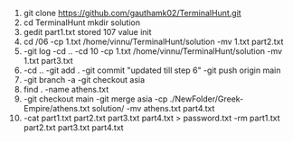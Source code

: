 1. git clone https://github.com/gauthamk02/TerminalHunt.git <br>
2. cd TerminalHunt 
  mkdir solution
3. gedit part1.txt stored 107 value init
4. cd /06
  -cp 1.txt /home/vinnu/TerminalHunt/solution
  -mv 1.txt part2.txt
5. -git log
  -cd ..
  -cd 10
  -cp 1.txt /home/vinnu/TerminalHunt/solution
  -mv 1.txt part3.txt
6. -cd ..
  -git add .
  -git commit "updated till step 6"
  -git push origin main
7. -git branch -a
  -git checkout asia
8. find . -name athens.txt
9. -git checkout main
  -git merge asia
  -cp ./NewFolder/Greek-Empire/athens.txt solution/
  -mv athens.txt part4.txt
10. -cat part1.txt part2.txt part3.txt part4.txt > password.txt
  -rm part1.txt part2.txt part3.txt part4.txt





